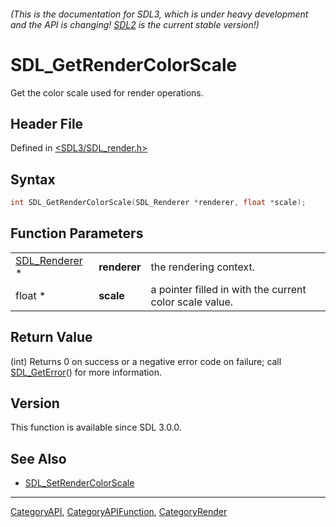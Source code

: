 ###### (This is the documentation for SDL3, which is under heavy development and the API is changing! [SDL2](https://wiki.libsdl.org/SDL2/) is the current stable version!)
# SDL_GetRenderColorScale

Get the color scale used for render operations.

## Header File

Defined in [<SDL3/SDL_render.h>](https://github.com/libsdl-org/SDL/blob/main/include/SDL3/SDL_render.h)

## Syntax

```c
int SDL_GetRenderColorScale(SDL_Renderer *renderer, float *scale);
```

## Function Parameters

|                                |              |                                                         |
| ------------------------------ | ------------ | ------------------------------------------------------- |
| [SDL_Renderer](SDL_Renderer) * | **renderer** | the rendering context.                                  |
| float *                        | **scale**    | a pointer filled in with the current color scale value. |

## Return Value

(int) Returns 0 on success or a negative error code on failure; call
[SDL_GetError](SDL_GetError)() for more information.

## Version

This function is available since SDL 3.0.0.

## See Also

- [SDL_SetRenderColorScale](SDL_SetRenderColorScale)

----
[CategoryAPI](CategoryAPI), [CategoryAPIFunction](CategoryAPIFunction), [CategoryRender](CategoryRender)

